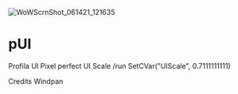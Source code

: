 ![WoWScrnShot_061421_121635](https://user-images.githubusercontent.com/52346916/121877076-87676780-cd0a-11eb-9c2b-638c688c14ae.jpg)

# pUI
Profila UI
Pixel perfect UI Scale
/run SetCVar("UIScale", 0.7111111111)

Credits
Windpan
